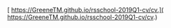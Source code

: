 [ https://GreeneTM.github.io/rsschool-2019Q1-cv/cv.]( https://GreeneTM.github.io/rsschool-2019Q1-cv/cv.)